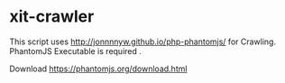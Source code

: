 # xit-crawler

This script uses http://jonnnnyw.github.io/php-phantomjs/ for Crawling. PhantomJS Executable is required . 

Download https://phantomjs.org/download.html
